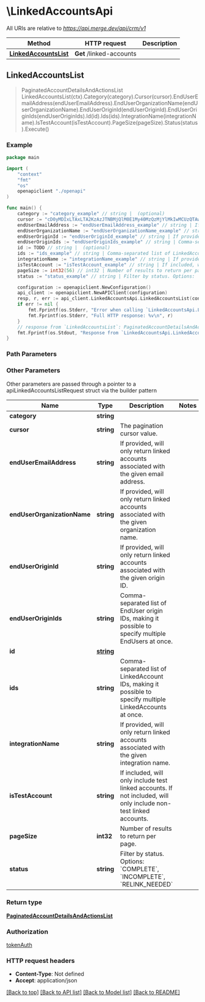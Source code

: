 # \LinkedAccountsApi

All URIs are relative to *https://api.merge.dev/api/crm/v1*

Method | HTTP request | Description
------------- | ------------- | -------------
[**LinkedAccountsList**](LinkedAccountsApi.md#LinkedAccountsList) | **Get** /linked-accounts | 



## LinkedAccountsList

> PaginatedAccountDetailsAndActionsList LinkedAccountsList(ctx).Category(category).Cursor(cursor).EndUserEmailAddress(endUserEmailAddress).EndUserOrganizationName(endUserOrganizationName).EndUserOriginId(endUserOriginId).EndUserOriginIds(endUserOriginIds).Id(id).Ids(ids).IntegrationName(integrationName).IsTestAccount(isTestAccount).PageSize(pageSize).Status(status).Execute()





### Example

```go
package main

import (
    "context"
    "fmt"
    "os"
    openapiclient "./openapi"
)

func main() {
    category := "category_example" // string |  (optional)
    cursor := "cD0yMDIxLTAxLTA2KzAzJTNBMjQlM0E1My40MzQzMjYlMkIwMCUzQTAw" // string | The pagination cursor value. (optional)
    endUserEmailAddress := "endUserEmailAddress_example" // string | If provided, will only return linked accounts associated with the given email address. (optional)
    endUserOrganizationName := "endUserOrganizationName_example" // string | If provided, will only return linked accounts associated with the given organization name. (optional)
    endUserOriginId := "endUserOriginId_example" // string | If provided, will only return linked accounts associated with the given origin ID. (optional)
    endUserOriginIds := "endUserOriginIds_example" // string | Comma-separated list of EndUser origin IDs, making it possible to specify multiple EndUsers at once. (optional)
    id := TODO // string |  (optional)
    ids := "ids_example" // string | Comma-separated list of LinkedAccount IDs, making it possible to specify multiple LinkedAccounts at once. (optional)
    integrationName := "integrationName_example" // string | If provided, will only return linked accounts associated with the given integration name. (optional)
    isTestAccount := "isTestAccount_example" // string | If included, will only include test linked accounts. If not included, will only include non-test linked accounts. (optional)
    pageSize := int32(56) // int32 | Number of results to return per page. (optional)
    status := "status_example" // string | Filter by status. Options: `COMPLETE`, `INCOMPLETE`, `RELINK_NEEDED` (optional)

    configuration := openapiclient.NewConfiguration()
    api_client := openapiclient.NewAPIClient(configuration)
    resp, r, err := api_client.LinkedAccountsApi.LinkedAccountsList(context.Background()).Category(category).Cursor(cursor).EndUserEmailAddress(endUserEmailAddress).EndUserOrganizationName(endUserOrganizationName).EndUserOriginId(endUserOriginId).EndUserOriginIds(endUserOriginIds).Id(id).Ids(ids).IntegrationName(integrationName).IsTestAccount(isTestAccount).PageSize(pageSize).Status(status).Execute()
    if err != nil {
        fmt.Fprintf(os.Stderr, "Error when calling `LinkedAccountsApi.LinkedAccountsList``: %v\n", err)
        fmt.Fprintf(os.Stderr, "Full HTTP response: %v\n", r)
    }
    // response from `LinkedAccountsList`: PaginatedAccountDetailsAndActionsList
    fmt.Fprintf(os.Stdout, "Response from `LinkedAccountsApi.LinkedAccountsList`: %v\n", resp)
}
```

### Path Parameters



### Other Parameters

Other parameters are passed through a pointer to a apiLinkedAccountsListRequest struct via the builder pattern


Name | Type | Description  | Notes
------------- | ------------- | ------------- | -------------
 **category** | **string** |  | 
 **cursor** | **string** | The pagination cursor value. | 
 **endUserEmailAddress** | **string** | If provided, will only return linked accounts associated with the given email address. | 
 **endUserOrganizationName** | **string** | If provided, will only return linked accounts associated with the given organization name. | 
 **endUserOriginId** | **string** | If provided, will only return linked accounts associated with the given origin ID. | 
 **endUserOriginIds** | **string** | Comma-separated list of EndUser origin IDs, making it possible to specify multiple EndUsers at once. | 
 **id** | [**string**](string.md) |  | 
 **ids** | **string** | Comma-separated list of LinkedAccount IDs, making it possible to specify multiple LinkedAccounts at once. | 
 **integrationName** | **string** | If provided, will only return linked accounts associated with the given integration name. | 
 **isTestAccount** | **string** | If included, will only include test linked accounts. If not included, will only include non-test linked accounts. | 
 **pageSize** | **int32** | Number of results to return per page. | 
 **status** | **string** | Filter by status. Options: &#x60;COMPLETE&#x60;, &#x60;INCOMPLETE&#x60;, &#x60;RELINK_NEEDED&#x60; | 

### Return type

[**PaginatedAccountDetailsAndActionsList**](PaginatedAccountDetailsAndActionsList.md)

### Authorization

[tokenAuth](../README.md#tokenAuth)

### HTTP request headers

- **Content-Type**: Not defined
- **Accept**: application/json

[[Back to top]](#) [[Back to API list]](../README.md#documentation-for-api-endpoints)
[[Back to Model list]](../README.md#documentation-for-models)
[[Back to README]](../README.md)

